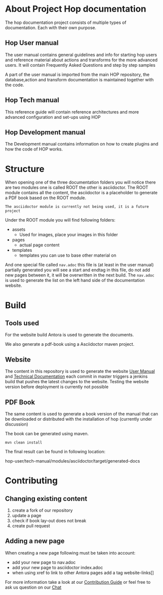 <!--
Licensed to the Apache Software Foundation (ASF) under one
or more contributor license agreements.  See the NOTICE file
distributed with this work for additional information
regarding copyright ownership.  The ASF licenses this file
to you under the Apache License, Version 2.0 (the
"License"); you may not use this file except in compliance
with the License.  You may obtain a copy of the License at
  http://www.apache.org/licenses/LICENSE-2.0
Unless required by applicable law or agreed to in writing,
software distributed under the License is distributed on an
"AS IS" BASIS, WITHOUT WARRANTIES OR CONDITIONS OF ANY
KIND, either express or implied.  See the License for the
specific language governing permissions and limitations
under the License.
-->

# About Project Hop documentation

The hop documentation project consists of multiple types of documentation. Each with their own purpose.

## Hop User manual

The user manual contains general guidelines and info for starting hop users and reference material about actions and
transforms for the more advanced users. It will contain Frequently Asked Questions and step by step samples

A part of the user manual is imported from the main HOP repository, the database,action and transform documentation is
maintained together with the code.

## Hop Tech manual

This reference guide will contain reference architectures and more advanced configuration and set-ups using HOP

## Hop Development manual

The Development manual contains information on how to create plugins and how the code of HOP works.

# Structure

When opening one of the three documentation folders you will notice there are two modules one is called ROOT the other
is asciidoctor. The ROOT module contains all the content, the asciidoctor is a placeholder to generate a PDF book based
on the ROOT module.

```
The asciidoctor module is currently not being used, it is a future project
```

Under the ROOT module you will find following folders:

* assets
    * Used for images, place your images in this folder
* pages
    * actual page content
* templates
    * templates you can use to base other material on

And one special file called `nav.adoc` this file is (at least in the user manual) partially generated you will see a
start and endtag in this file, do not add new pages between it, it will be overwritten in the next build. The `nav.adoc`
is used to generate the list on the left hand side of the documentation website.

# Build

## Tools used

For the website build Antora is used to generate the documents.

We also generate a pdf-book using a Asciidoctor maven project.

## Website

The content in this repository is used to generate the website [User Manual](https://hop.apache.org/manual/latest/)
and [Technical Documentation](https://hop.apache.org/tech-manual/latest/) each commit in master triggers a jenkins build
that pushes the latest changes to the website. Testing the website version before deployment is currently not possible

## PDF Book

The same content is used to generate a book version of the manual that can be downloaded or distributed with the
installation of hop (currently under discussion)

The book can be generated using maven.

```
mvn clean install
```

The final result can be found in following location:

hop-user/tech-manual/modules/asciidoctor/target/generated-docs

# Contributing

## Changing existing content

1. create a fork of our repository
2. update a page
3. check if book lay-out does not break
4. create pull request

## Adding a new page

When creating a new page following must be taken into account:

* add your new page to nav.adoc
* add your new page to asciidoctor index.adoc
* when using xref to link to other Antora pages add a tag website-links[]

For more information take a look at our [Contribution Guide](https://hop.apache.org/community/contributing/) or feel
free to ask us question on our [Chat](https://chat.project-hop.org)